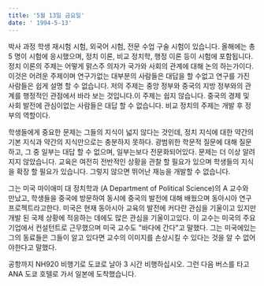 ```yaml
---
title: '5월 13일 금요일'
date: ' 1994-5-13'
---
```

박사 과정 학생 재시험 시험, 외국어 시험, 전문 수업 구술 시험이 있습니다. 올해에는 총 5 명이 시험에 응시했으며, 정치 이론, 비교 정치학, 행정 이론 등이 시험에 포함됩니다. 정치 이론의 주제는 어떻게 맑스주 의자가 국가와 사회의 관계에 대해 논의 하는가이다. 이것은 어려운 주제이며 연구가없는 대부분의 사람들은 대답을 할 수없고 연구를 가진 사람들은 쉽게 설명 할 수 없습니다. 저의 주제는 중앙 정부와 중국의 지방 정부와의 관계를 행정적인 관점에서 바라 보는 것입니다.이 주제는 쉽지 않습니다. 중국의 경제 및 사회 발전에 관심이없는 사람들은 대답 할 수 없습니다. 비교 정치의 주제는 개발 후 정부의 역할이다.

학생들에게 중요한 문제는 그들의 지식이 넓지 않다는 것인데, 정치 지식에 대한 약간의 기본 지식과 약간의 지식만으로는 충분하지 못하다. 광범위한 학문적 질문에 대해 질문하고, 그 중 일부는 대답 할 수 없으며, 일부는보다 전문화되어있다. 문제는 더 이상 알려지지 않았습니다. 교육은 여전히 ​​전반적인 상황을 관찰 할 필요가 있으며 학생들의 지식을 확장 할 필요가 있습니다. 그렇지 않으면 뛰어난 재능을 개발할 수 없습니다.

그는 미국 마이애미 대 정치학과 (A Department of Political Science)의 A 교수와 만났고, 학생들을 중국에 방문하여 동시에 중국의 발전에 대해 배웠으며 동아시아 연구 프로젝트라고한다. 미국은 현재 동아시아 교육의 발전에 커다란 관심을 기울이고 있지만 개발 된 국제 상황에 적응하는 데에도 많은 관심을 기울이고있다. 이 교수는 미국의 주요 기업에서 컨설턴트로 근무했으며 미국 교수도 "바다에 간다"고 말했다. 그는 미국에있는 그의 동료들은 그들이 알고 있다면 교수의 이미지를 손상시킬 수 있다는 것을 알 수 없어야한다고 말했다.

공항까지 NH920 비행기로 도쿄로 날아 3 시간 비행하십시오. 그런 다음 버스를 타고 ANA 도쿄 호텔로 가서 일본에 도착했습니다.

